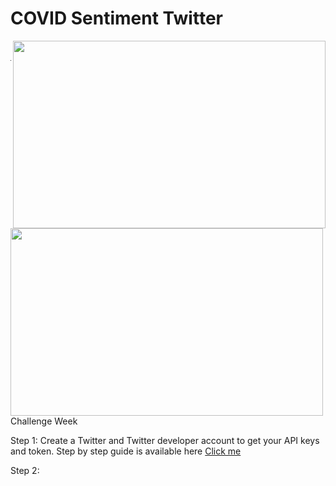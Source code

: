 # COVID Sentiment Twitter


<p>
<img align="right" src="https://crown-education.org/crown/wp-content/uploads/2018/03/essex-campus.jpg" width="500" height="300" />
<img align="left" src="https://datasciencechalktalk.files.wordpress.com/2019/07/0-8.png?w=1070" width="500" height="300" />
</p>
<br>


*** 
Challenge Week 

Step 1: Create a Twitter and Twitter developer account to get your API keys and token. Step by step guide is available here [Click me](https://github.com/sagihaider/COVID_Sentiment_Twitter/blob/master/Step1_TwitterAccount)

Step 2:




